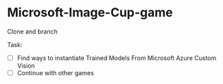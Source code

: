 # Microsoft-Image-Cup-game 


Clone and branch 

Task: 

- [ ] Find ways to instantiate Trained Models From Microsoft Azure Custom Vision
- [ ] Continue with other games
